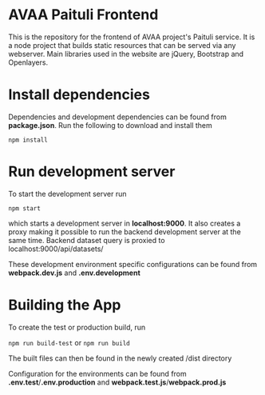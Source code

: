 # AVAA Paituli Frontend

This is the repository for the frontend of AVAA project's Paituli service. It is a node project that builds static resources that can be served via any webserver. Main libraries used in the website are jQuery, Bootstrap and Openlayers.

# Install dependencies

Dependencies and development dependencies can be found from **package.json**. Run the following to download and install them

`npm install`

# Run development server

To start the development server run

`npm start`

which starts a development server in **localhost:9000**. It also creates a proxy making it possible to run the backend development server at the same time. Backend dataset query is proxied to localhost:9000/api/datasets/<locale>

These development environment specific configurations can be found from **webpack.dev.js** and **.env.development**

# Building the App

To create the test or production build, run

`npm run build-test`
or
`npm run build`

The built files can then be found in the newly created /dist directory

Configuration for the environments can be found from **.env.test**/**.env.production** and **webpack.test.js**/**webpack.prod.js**
